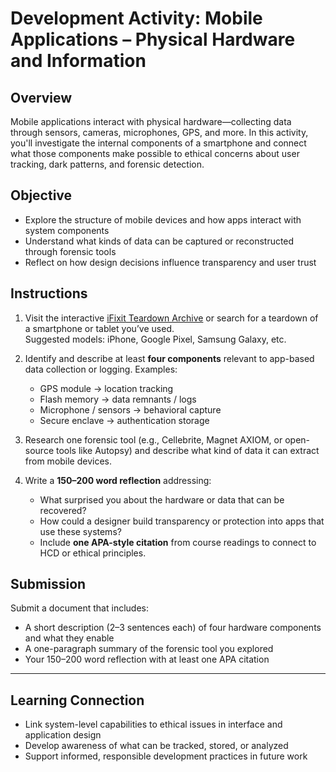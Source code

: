 # Development Activity: Mobile Applications – Physical Hardware and Information

## Overview

Mobile applications interact with physical hardware—collecting data through sensors, cameras, microphones, GPS, and more. In this activity, you'll investigate the internal components of a smartphone and connect what those components make possible to ethical concerns about user tracking, dark patterns, and forensic detection.

## Objective

- Explore the structure of mobile devices and how apps interact with system components  
- Understand what kinds of data can be captured or reconstructed through forensic tools  
- Reflect on how design decisions influence transparency and user trust

## Instructions

1. Visit the interactive [iFixit Teardown Archive](https://www.ifixit.com/Teardown) or search for a teardown of a smartphone or tablet you’ve used.  
   Suggested models: iPhone, Google Pixel, Samsung Galaxy, etc.

2. Identify and describe at least **four components** relevant to app-based data collection or logging. Examples:
   - GPS module → location tracking  
   - Flash memory → data remnants / logs  
   - Microphone / sensors → behavioral capture  
   - Secure enclave → authentication storage  

3. Research one forensic tool (e.g., Cellebrite, Magnet AXIOM, or open-source tools like Autopsy) and describe what kind of data it can extract from mobile devices.

4. Write a **150–200 word reflection** addressing:
   - What surprised you about the hardware or data that can be recovered?  
   - How could a designer build transparency or protection into apps that use these systems?  
   - Include **one APA-style citation** from course readings to connect to HCD or ethical principles.

## Submission

Submit a document that includes:

- A short description (2–3 sentences each) of four hardware components and what they enable  
- A one-paragraph summary of the forensic tool you explored  
- Your 150–200 word reflection with at least one APA citation

---

## Learning Connection

- Link system-level capabilities to ethical issues in interface and application design  
- Develop awareness of what can be tracked, stored, or analyzed  
- Support informed, responsible development practices in future work
